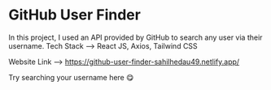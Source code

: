 # GitHub User Finder

In this project, I used an API provided by GitHub to search any user via their username.
Tech Stack --> React JS, Axios, Tailwind CSS

Website Link --> https://github-user-finder-sahilhedau49.netlify.app/

Try searching your username here 😋
